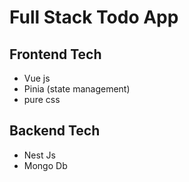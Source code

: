 # Full Stack Todo App

## Frontend Tech

- Vue js
- Pinia (state management)
- pure css

## Backend Tech

- Nest Js
- Mongo Db
